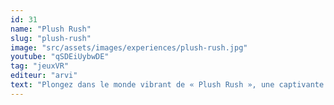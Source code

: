 ```yaml
---
id: 31
name: "Plush Rush"
slug: "plush-rush"
image: "src/assets/images/experiences/plush-rush.jpg"
youtube: "qSDEiUybwDE"
tag: "jeuxVR"
editeur: "arvi"
text: "Plongez dans le monde vibrant de « Plush Rush », une captivante aventure en réalité virtuelle, parfaite pour les 5 à 85 ans ! Explorez un univers où les jouets gardiens deviennent des héros, et où jusqu'à 8 joueurs unissent leurs forces pour protéger leur précieux trésor de bonbons contre des intrus audacieux. Affrontez des challengers téméraires et des adversaires rusés déterminés à s'emparer de vos friandises. Du pelage doux des protecteurs en peluche à l'éclat des emballages de bonbons, chaque détail est conçu pour vous immerger dans cet univers enchanteur. Un mélange savoureux de stratégie, de travail d'équipe et de réflexes rapides est requis, garantissant que chaque session de jeu soit une expérience palpitante. Adapté à tous les âges, « Plush Rush » est l'aventure fantastique ultime, promettant une action haletante, des visuels enchanteurs et le doux goût de la victoire. Relèverez-vous le défi et défendrez-vous le royaume des bonbons ?"
---
```

